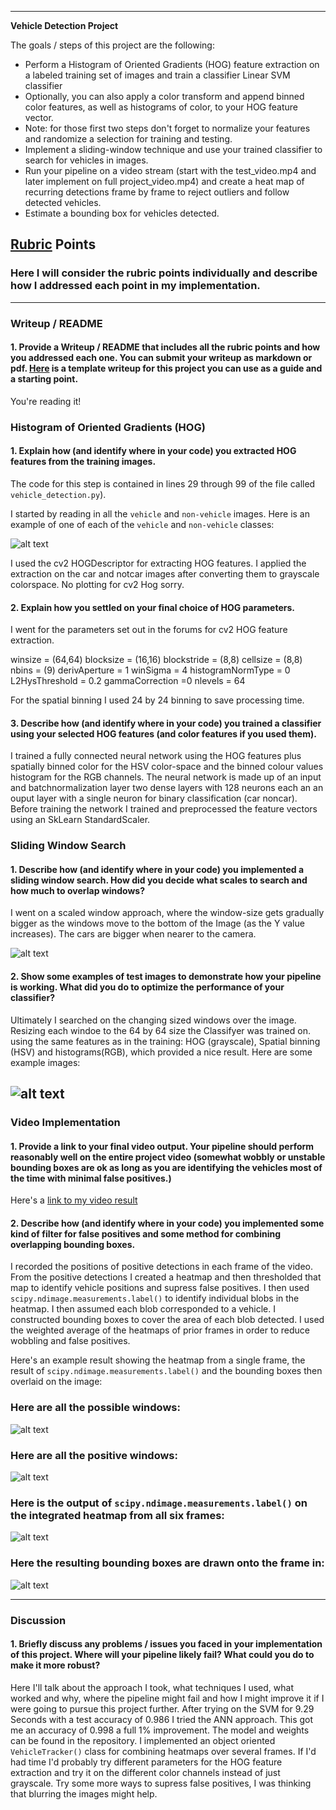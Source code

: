 
---

**Vehicle Detection Project**

The goals / steps of this project are the following:

* Perform a Histogram of Oriented Gradients (HOG) feature extraction on a labeled training set of images and train a classifier Linear SVM classifier
* Optionally, you can also apply a color transform and append binned color features, as well as histograms of color, to your HOG feature vector. 
* Note: for those first two steps don't forget to normalize your features and randomize a selection for training and testing.
* Implement a sliding-window technique and use your trained classifier to search for vehicles in images.
* Run your pipeline on a video stream (start with the test_video.mp4 and later implement on full project_video.mp4) and create a heat map of recurring detections frame by frame to reject outliers and follow detected vehicles.
* Estimate a bounding box for vehicles detected.

[//]: # (Image References)
[image1]: ./examples/car_noncar.jpg
[image3]: ./examples/all_windows.jpg
[image4]: ./examples/bboxes.jpg
[image5]: ./examples/output.jpg
[image7]: ./examples/heatmap.jpg
[video1]: ./project_video.mp4

## [Rubric](https://review.udacity.com/#!/rubrics/513/view) Points
### Here I will consider the rubric points individually and describe how I addressed each point in my implementation.  

---
### Writeup / README

#### 1. Provide a Writeup / README that includes all the rubric points and how you addressed each one.  You can submit your writeup as markdown or pdf.  [Here](https://github.com/udacity/CarND-Vehicle-Detection/blob/master/writeup_template.md) is a template writeup for this project you can use as a guide and a starting point.  

You're reading it!

### Histogram of Oriented Gradients (HOG)

#### 1. Explain how (and identify where in your code) you extracted HOG features from the training images.

The code for this step is contained in lines 29 through 99 of the file called `vehicle_detection.py`).  

I started by reading in all the `vehicle` and `non-vehicle` images.  Here is an example of one of each of the `vehicle` and `non-vehicle` classes:

![alt text][image1]

I used the cv2 HOGDescriptor for extracting HOG features.
I applied the extraction on the car and notcar images after converting them to grayscale colorspace. No plotting for cv2 Hog sorry.


#### 2. Explain how you settled on your final choice of HOG parameters.

I went for the parameters set out in the forums for cv2 HOG feature extraction.

winsize = (64,64)
blocksize = (16,16)
blockstride = (8,8)
cellsize = (8,8)
nbins = (9)
derivAperture = 1
winSigma = 4
histogramNormType = 0
L2HysThreshold = 0.2
gammaCorrection =0
nlevels = 64

For the spatial binning I used 24 by 24 binning to save processing time.

#### 3. Describe how (and identify where in your code) you trained a classifier using your selected HOG features (and color features if you used them).

I trained a fully connected neural network using the HOG features plus spatially binned color for the HSV color-space and the binned colour values histogram for the RGB channels. The neural network is made up of an input and batchnormalization layer two dense layers with 128 neurons each an an ouput layer with a single neuron for binary classification (car noncar). 
Before training the network I trained and preprocessed the feature vectors using an SkLearn StandardScaler.


### Sliding Window Search

#### 1. Describe how (and identify where in your code) you implemented a sliding window search.  How did you decide what scales to search and how much to overlap windows?

I went on a scaled window approach, where the window-size gets gradually bigger as the windows move to the bottom of the 
Image (as the Y value increases). The cars are bigger when nearer to the camera.

![alt text][image3]

#### 2. Show some examples of test images to demonstrate how your pipeline is working.  What did you do to optimize the performance of your classifier?

Ultimately I searched on the changing sized windows over the image. Resizing each windoe to the 64 by 64 size the Classifyer 
was trained on. using the same features as in the training: HOG (grayscale), Spatial binning (HSV) and histograms(RGB), which provided a nice result.  Here are some example images:

![alt text][image5]
---

### Video Implementation

#### 1. Provide a link to your final video output.  Your pipeline should perform reasonably well on the entire project video (somewhat wobbly or unstable bounding boxes are ok as long as you are identifying the vehicles most of the time with minimal false positives.)
Here's a [link to my video result](./project_video.mp4)


#### 2. Describe how (and identify where in your code) you implemented some kind of filter for false positives and some method for combining overlapping bounding boxes.

I recorded the positions of positive detections in each frame of the video.  From the positive detections I created a heatmap and then thresholded that map to identify vehicle positions and supress false positives.  I then used `scipy.ndimage.measurements.label()` to identify individual blobs in the heatmap.  I then assumed each blob corresponded to a vehicle.  I constructed bounding boxes to cover the area of each blob detected. I used the weighted average of the heatmaps of prior frames in order to reduce wobbling and false positives.

Here's an example result showing the heatmap from a single frame, the result of `scipy.ndimage.measurements.label()` and the bounding boxes then overlaid on the image:

### Here are all the possible windows:

![alt text][image3]

### Here are all the positive windows:

![alt text][image4]

### Here is the output of `scipy.ndimage.measurements.label()` on the integrated heatmap from all six frames:
![alt text][image7]

### Here the resulting bounding boxes are drawn onto the frame in:
![alt text][image5]



---

### Discussion

#### 1. Briefly discuss any problems / issues you faced in your implementation of this project.  Where will your pipeline likely fail?  What could you do to make it more robust?

Here I'll talk about the approach I took, what techniques I used, what worked and why, where the pipeline might fail and how I might improve it if I were going to pursue this project further.  After trying on the SVM for 9.29 Seconds with a test accuracy of 0.986 I tried the ANN approach. This got me an accuracy of 0.998 a full 1% improvement. The model and weights can be found in the repository.
I implemented an object oriented `VehicleTracker()` class for combining heatmaps over several frames.
If I'd had time I'd probably try different parameters for the HOG feature extraction and try it on the different color channels instead of just grayscale. Try some more ways to supress false positives, I was thinking that blurring the images 
might help.

